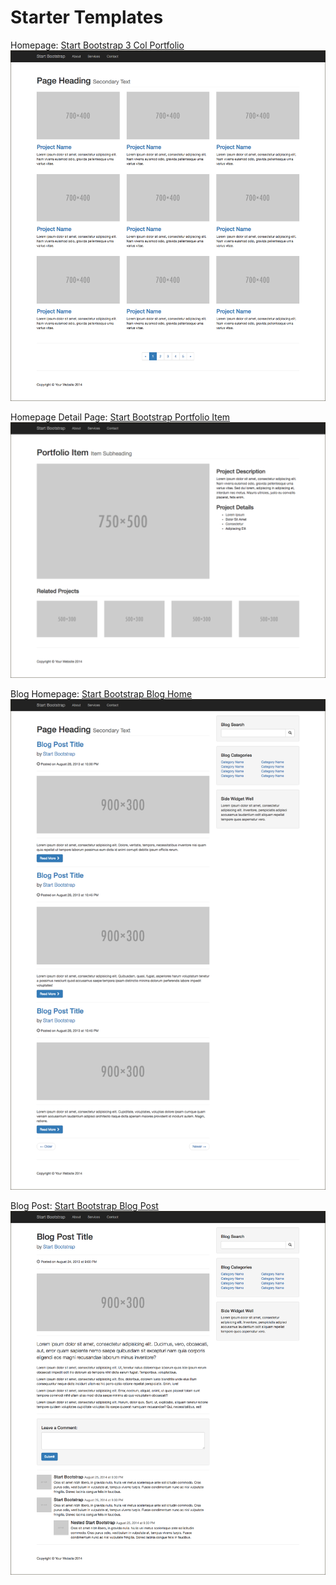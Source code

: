 # Starter Templates

Homepage: [Start Bootstrap 3 Col Portfolio](http://startbootstrap.com/template-overviews/3-col-portfolio)
![](images/startbootstrap-3-col-portfolio.png)

Homepage Detail Page: [Start Bootstrap Portfolio Item](http://startbootstrap.com/template-overviews/portfolio-item)
![](images/startbootstrap-portfolio-item.png)

Blog Homepage: [Start Bootstrap Blog Home](http://startbootstrap.com/template-overviews/blog-home)
![](images/startbootstrap-blog-home.png)

Blog Post: [Start Bootstrap Blog Post](http://startbootstrap.com/template-overviews/blog-post)
![](images/startbootstrap-blog-post.png)



